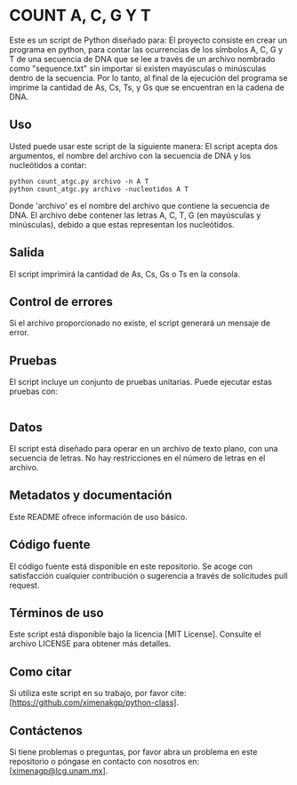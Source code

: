 # COUNT A, C, G Y T

Este es un script de Python diseñado para:
El proyecto consiste en crear un programa en python, para contar las ocurrencias de los símbolos A, C, G y T de una secuencia de DNA que se lee a través de un archivo nombrado como "sequence.txt" sin importar si existen mayúsculas o minúsculas dentro de la secuencia. Por lo tanto, al final de la ejecución del programa se imprime la cantidad de As, Cs, Ts, y Gs que se encuentran en la cadena de DNA. 

## Uso

Usted puede usar este script de la siguiente manera:
El script acepta dos argumentos, el nombre del archivo con la secuencia de DNA y los nucleótidos a contar:

```
python count_atgc.py archivo -n A T
python count_atgc.py archivo -nucleotidos A T
```

Donde 'archivo' es el nombre del archivo que contiene la secuencia de DNA. El archivo debe contener las letras A, C, T, G (en mayúsculas y minúsculas), debido a que estas representan los nucleótidos.

## Salida

El script imprimirá la cantidad de As, Cs, Gs o Ts en la consola. 

## Control de errores

Si el archivo proporcionado no existe, el script generará un mensaje de error.

## Pruebas

El script incluye un conjunto de pruebas unitarias. Puede ejecutar estas pruebas con:

```
```

## Datos
El script está diseñado para operar en un archivo de texto plano, con una secuencia de letras. No hay restricciones en el número de letras en el archivo.

## Metadatos y documentación
Este README ofrece información de uso básico. 

## Código fuente
El código fuente está disponible en este repositorio. Se acoge con satisfacción cualquier contribución o sugerencia a través de solicitudes pull request.

## Términos de uso

Este script está disponible bajo la licencia [MIT License]. Consulte el archivo LICENSE para obtener más detalles.

## Como citar

Si utiliza este script en su trabajo, por favor cite: [https://github.com/ximenakgp/python-class].

## Contáctenos

Si tiene problemas o preguntas, por favor abra un problema en este repositorio o póngase en contacto con nosotros en: [ximenagp@lcg.unam.mx].

